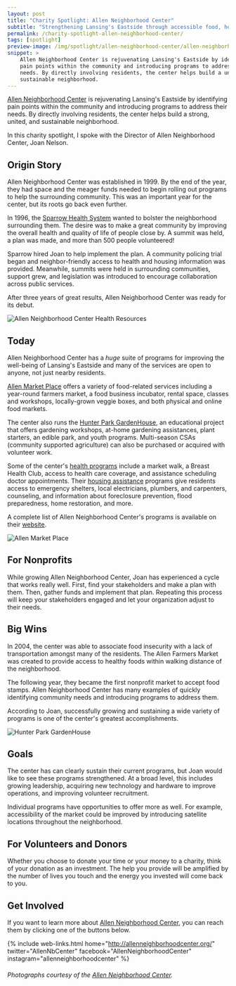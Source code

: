 ```yaml
---
layout: post
title: "Charity Spotlight: Allen Neighborhood Center"
subtitle: "Strengthening Lansing's Eastside through accessible food, health, and housing programs."
permalink: /charity-spotlight-allen-neighborhood-center/
tags: [spotlight]
preview-image: /img/spotlight/allen-neighborhood-center/allen-neighborhood-center.jpg
snippet: >
    Allen Neighborhood Center is rejuvenating Lansing's Eastside by identifying
    pain points within the community and introducing programs to address their
    needs. By directly involving residents, the center helps build a united and
    sustainable neighborhood.
---
```


[Allen Neighborhood Center][1] is rejuvenating Lansing's Eastside by identifying pain points within the community and introducing programs to address their needs. By directly involving residents, the center helps build a strong, united, and sustainable neighborhood.

In this charity spotlight, I spoke with the Director of Allen Neighborhood Center, Joan Nelson.

## Origin Story

Allen Neighborhood Center was established in 1999. By the end of the year, they had space and the meager funds needed to begin rolling out programs to help the surrounding community. This was an important year for the center, but its roots go back even further.

In 1996, the [Sparrow Health System][3] wanted to bolster the neighborhood surrounding them. The desire was to make a great community by improving the overall health and quality of life of people close by. A summit was held, a plan was made, and more than 500 people volunteered!

Sparrow hired Joan to help implement the plan. A community policing trial began and neighbor-friendly access to health and housing information was provided. Meanwhile, summits were held in surrounding communities, support grew, and legislation was introduced to encourage collaboration across public services.

After three years of great results, Allen Neighborhood Center was ready for its debut.

![][6]

## Today

Allen Neighborhood Center has a *huge* suite of programs for improving the well-being of Lansing's Eastside and many of the services are open to anyone, not just nearby residents.

[Allen Market Place][4] offers a variety of food-related services including a year-round farmers market, a food business incubator, rental space, classes and workshops, locally-grown veggie boxes, and both physical and online food markets.

The center also runs the [Hunter Park GardenHouse][5], an educational project that offers gardening workshops, at-home gardening assistances, plant starters, an edible park, and youth programs. Multi-season CSAs (community supported agriculture) can also be purchased or acquired with volunteer work.

Some of the center's [health programs][6] include a market walk, a Breast Health Club, access to health care coverage, and assistance scheduling doctor appointments. Their [housing assistance][7] programs give residents access to emergency shelters, local electricians, plumbers, and carpenters, counseling, and information about foreclosure prevention, flood preparedness, home restoration, and more.

A complete list of Allen Neighborhood Center's programs is available on their [website][1].

![][4]

## For Nonprofits

While growing Allen Neighborhood Center, Joan has experienced a cycle that works really well. First, find your stakeholders and make a plan with them. Then, gather funds and implement that plan. Repeating this process will keep your stakeholders engaged and let your organization adjust to their needs.

## Big Wins

In 2004, the center was able to associate food insecurity with a lack of transportation amongst many of the residents. The Allen Farmers Market was created to provide access to healthy foods within walking distance of the neighborhood.

The following year, they became the first nonprofit market to accept food stamps. Allen Neighborhood Center has many examples of quickly identifying community needs and introducing programs to address them.

According to Joan, successfully growing and sustaining a wide variety of programs is one of the center's greatest accomplishments.

![][5]

## Goals

The center has can clearly sustain their current programs, but Joan would like to see these programs strengthened. At a broad level, this includes growing leadership, acquiring new technology and hardware to improve operations, and improving volunteer recruitment.

Individual programs have opportunities to offer more as well. For example, accessibility of the market could be improved by introducing satellite locations throughout the neighborhood.

## For Volunteers and Donors

Whether you choose to donate your time or your money to a charity, think of your donation as an investment. The help you provide will be amplified by the number of lives you touch and the energy you invested will come back to you.

## Get Involved

If you want to learn more about [Allen Neighborhood Center][1], you can reach them by clicking one of the buttons below.

{% include web-links.html home="http://allenneighborhoodcenter.org/" twitter="AllenNbCenter" facebook="AllenNeighborhoodCenter" instagram="allenneighborhoodcenter" %}

###### Photographs courtesy of the [Allen Neighborhood Center][2].



[1]: http://allenneighborhoodcenter.org/ "Allen Neighborhood Center Homepage"
[2]: https://www.instagram.com/allenneighborhoodcenter/ "Allen Neighborhood Center on Instagram"
[3]: http://www.sparrow.org/ "Sparrow Health System Homepage"
[4]: http://www.allenmarketplace.org/ "Allen Market Place"
[5]: http://allenneighborhoodcenter.org/gardenhouse/ "Hunter Park GardenHouse"
[6]: http://allenneighborhoodcenter.org/health/ "Allen Neighborhood Center Health Resources"
[7]: http://allenneighborhoodcenter.org/housing/eastside/ "Allen Neighborhood Center Housing Resources"

